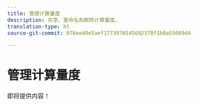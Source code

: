 ```yaml
---
title: 管理计算量度
description: 共享、重命名和删除计算量度。
translation-type: ht
source-git-commit: 076ee40e5aef1773976545692378f1b8a55089d4

---
```



# 管理计算量度

即将提供内容！
